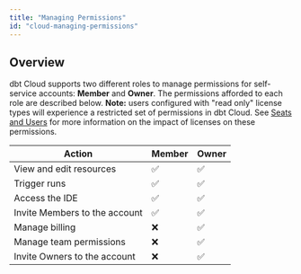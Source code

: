 ```yaml
---
title: "Managing Permissions"
id: "cloud-managing-permissions"
---
```


## Overview

dbt Cloud supports two different roles to manage permissions for self-service accounts: **Member** and **Owner**. The permissions afforded to each role are described below. **Note:** users configured with "read only" license types will experience a restricted set of permissions in dbt Cloud. See [Seats and Users](cloud-seats-and-users) for more information on the impact of licenses on these permissions.

| Action | Member | Owner |
| ------ | ------ | ----- |
| View and edit resources | ✅ | ✅ |
| Trigger runs | ✅ | ✅ |
| Access the IDE | ✅ | ✅ |
| Invite Members to the account | ✅ | ✅ |
| Manage billing | ❌ | ✅ |
| Manage team permissions | ❌ | ✅ |
| Invite Owners to the account | ❌ | ✅ |
